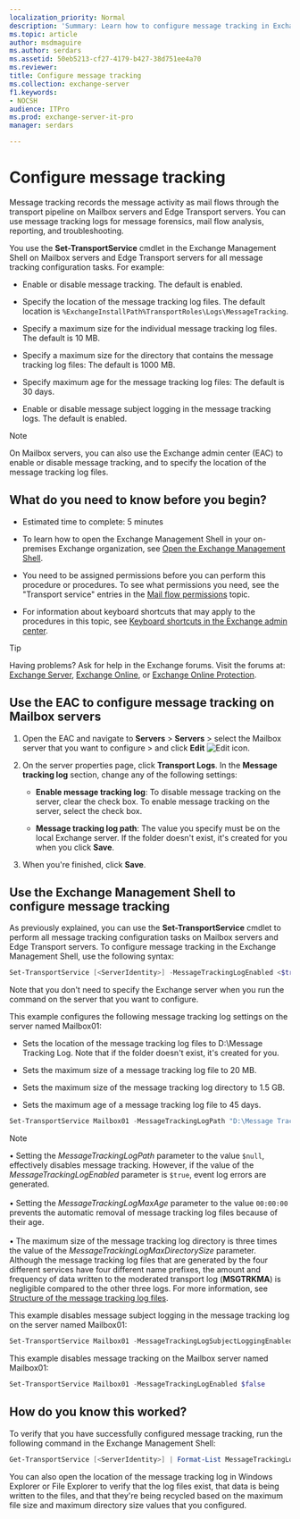 ```yaml
---
localization_priority: Normal
description: 'Summary: Learn how to configure message tracking in Exchange Server 2016 or Exchange Server 2019.'
ms.topic: article
author: msdmaguire
ms.author: serdars
ms.assetid: 50eb5213-cf27-4179-b427-38d751ee4a70
ms.reviewer: 
title: Configure message tracking
ms.collection: exchange-server
f1.keywords:
- NOCSH
audience: ITPro
ms.prod: exchange-server-it-pro
manager: serdars

---
```


# Configure message tracking

Message tracking records the message activity as mail flows through the transport pipeline on Mailbox servers and Edge Transport servers. You can use message tracking logs for message forensics, mail flow analysis, reporting, and troubleshooting.

You use the **Set-TransportService** cmdlet in the Exchange Management Shell on Mailbox servers and Edge Transport servers for all message tracking configuration tasks. For example:

- Enable or disable message tracking. The default is enabled.

- Specify the location of the message tracking log files. The default location is `%ExchangeInstallPath%TransportRoles\Logs\MessageTracking`.

- Specify a maximum size for the individual message tracking log files. The default is 10 MB.

- Specify a maximum size for the directory that contains the message tracking log files: The default is 1000 MB.

- Specify maximum age for the message tracking log files: The default is 30 days.

- Enable or disable message subject logging in the message tracking logs. The default is enabled.

> [!NOTE]
> On Mailbox servers, you can also use the Exchange admin center (EAC) to enable or disable message tracking, and to specify the location of the message tracking log files.

## What do you need to know before you begin?

- Estimated time to complete: 5 minutes

- To learn how to open the Exchange Management Shell in your on-premises Exchange organization, see [Open the Exchange Management Shell](/powershell/exchange/open-the-exchange-management-shell).

- You need to be assigned permissions before you can perform this procedure or procedures. To see what permissions you need, see the "Transport service" entries in the [Mail flow permissions](../../permissions/feature-permissions/mail-flow-permissions.md) topic.

- For information about keyboard shortcuts that may apply to the procedures in this topic, see [Keyboard shortcuts in the Exchange admin center](../../about-documentation/exchange-admin-center-keyboard-shortcuts.md).

> [!TIP]
> Having problems? Ask for help in the Exchange forums. Visit the forums at: [Exchange Server](https://social.technet.microsoft.com/forums/office/home?category=exchangeserver), [Exchange Online](https://social.technet.microsoft.com/forums/msonline/home?forum=onlineservicesexchange), or [Exchange Online Protection](https://social.technet.microsoft.com/forums/forefront/home?forum=FOPE).

## Use the EAC to configure message tracking on Mailbox servers

1. Open the EAC and navigate to **Servers** \> **Servers** \> select the Mailbox server that you want to configure \> and click **Edit** ![Edit icon](../../media/ITPro_EAC_EditIcon.png).

2. On the server properties page, click **Transport Logs**. In the **Message tracking log** section, change any of the following settings:

   - **Enable message tracking log**: To disable message tracking on the server, clear the check box. To enable message tracking on the server, select the check box.

   - **Message tracking log path**: The value you specify must be on the local Exchange server. If the folder doesn't exist, it's created for you when you click **Save**.

3. When you're finished, click **Save**.

## Use the Exchange Management Shell to configure message tracking

As previously explained, you can use the **Set-TransportService** cmdlet to perform all message tracking configuration tasks on Mailbox servers and Edge Transport servers. To configure message tracking in the Exchange Management Shell, use the following syntax:

```powershell
Set-TransportService [<ServerIdentity>] -MessageTrackingLogEnabled <$true | $false> -MessageTrackingLogMaxAge <dd.hh:mm:ss> -MessageTrackingLogMaxDirectorySize <Size> -MessageTrackingLogMaxFileSize <Size> -MessageTrackingLogPath <LocalFilePath> -MessageTrackingLogSubjectLoggingEnabled <$true | $false>
```

Note that you don't need to specify the Exchange server when you run the command on the server that you want to configure.

This example configures the following message tracking log settings on the server named Mailbox01:

- Sets the location of the message tracking log files to D:\Message Tracking Log. Note that if the folder doesn't exist, it's created for you.

- Sets the maximum size of a message tracking log file to 20 MB.

- Sets the maximum size of the message tracking log directory to 1.5 GB.

- Sets the maximum age of a message tracking log file to 45 days.

```powershell
Set-TransportService Mailbox01 -MessageTrackingLogPath "D:\Message Tracking Log" -MessageTrackingLogMaxFileSize 20MB -MessageTrackingLogMaxDirectorySize 1.5GB -MessageTrackingLogMaxAge 45.00:00:00
```

> [!NOTE]
> • Setting the _MessageTrackingLogPath_ parameter to the value `$null`, effectively disables message tracking. However, if the value of the _MessageTrackingLogEnabled_ parameter is `$true`, event log errors are generated. <br/><br/>• Setting the _MessageTrackingLogMaxAge_ parameter to the value `00:00:00` prevents the automatic removal of message tracking log files because of their age. <br/><br/>• The maximum size of the message tracking log directory is three times the value of the _MessageTrackingLogMaxDirectorySize_ parameter. Although the message tracking log files that are generated by the four different services have four different name prefixes, the amount and frequency of data written to the moderated transport log (**MSGTRKMA**) is negligible compared to the other three logs. For more information, see [Structure of the message tracking log files](message-tracking.md#structure-of-the-message-tracking-log-files).

This example disables message subject logging in the message tracking log on the server named Mailbox01:

```powershell
Set-TransportService Mailbox01 -MessageTrackingLogSubjectLoggingEnabled $false
```

This example disables message tracking on the Mailbox server named Mailbox01:

```powershell
Set-TransportService Mailbox01 -MessageTrackingLogEnabled $false
```

## How do you know this worked?

To verify that you have successfully configured message tracking, run the following command in the Exchange Management Shell:

```powershell
Get-TransportService [<ServerIdentity>] | Format-List MessageTrackingLog*
```

You can also open the location of the message tracking log in Windows Explorer or File Explorer to verify that the log files exist, that data is being written to the files, and that they're being recycled based on the maximum file size and maximum directory size values that you configured.